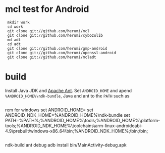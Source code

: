 
# mcl test for Android

```
 mkdir work
 cd work
 git clone git://github.com/herumi/mcl
 git clone git://github.com/herumi/cybozulib
 md adt
 cd adt
 git clone git://github.com/herumi/gmp-android
 git clone git://github.com/herumi/openssl-android
 git clone git://github.com/herumi/mcladt
```

# build
Install Java JDK and [Apache Ant](http://ant.apache.org/).
Set `ANDROID_HOME` and apend `%ANDROID_HOME%\ndk-bundle`, Java and ant to the `PATH` such as
```

```
rem for windows
set ANDROID_HOME=<android>
set ANDROID_NDK_HOME=%ANDROID_HOME%\ndk-bundle
set PATH=%PATH%;%ANDROID_HOME%\tools;%ANDROID_HOME%\platform-tools;%ANDROID_NDK_HOME%\toolchains\arm-linux-androideabi-4.9\prebuilt\windows-x86_64\bin;%ANDROID_NDK_HOME%;<Java-jdk>\bin;<Ant>\bin;
```

```
ndk-build
ant debug
adb install bin/MainActivity-debug.apk
```

